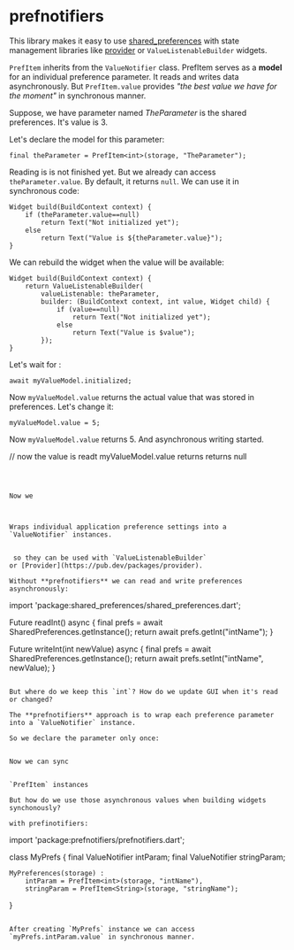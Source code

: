 # prefnotifiers

This library makes it easy to use [shared_preferences](https://pub.dev/packages/shared_preferences) with
state management libraries like [provider](https://pub.dev/packages/provider) or `ValueListenableBuilder` widgets.

`PrefItem` inherits from the `ValueNotifier` class. PrefItem serves as a **model** for an individual preference
parameter. It reads and writes data asynchronously. But `PrefItem.value` provides *"the best value we have for the moment"* in synchronous manner.

Suppose, we have parameter named *TheParameter* is the shared preferences. It's value is 3.

Let's declare the model for this parameter:

```
final theParameter = PrefItem<int>(storage, "TheParameter");
```

Reading is is not finished yet. But we already can access `theParameter.value`. By default, it returns `null`.
We can use it in synchronous code:

```
Widget build(BuildContext context) {
    if (theParameter.value==null)
        return Text("Not initialized yet");
    else
        return Text("Value is ${theParameter.value}");
}
```

We can rebuild the widget when the value will be available:

```
Widget build(BuildContext context) {
    return ValueListenableBuilder(
        valueListenable: theParameter,
        builder: (BuildContext context, int value, Widget child) {
            if (value==null)
                return Text("Not initialized yet");
            else
                return Text("Value is $value");
        });
}
```

Let's wait for :

```
await myValueModel.initialized;
```



Now `myValueModel.value` returns the actual value that was stored in preferences. Let's change it:

```
myValueModel.value = 5;
```

Now `myValueModel.value` returns 5. And asynchronous writing started.



// now the value is readt  myValueModel.value returns returns null

```



Now we



Wraps individual application preference settings into a `ValueNotifier` instances.


 so they can be used with `ValueListenableBuilder`
or [Provider](https://pub.dev/packages/provider).

Without **prefnotifiers** we can read and write preferences asynchronously:

```
import 'package:shared_preferences/shared_preferences.dart';

Future<int> readInt() async {
    final prefs = await SharedPreferences.getInstance();
    return await prefs.getInt("intName");
}

Future<void> writeInt(int newValue) async {
    final prefs = await SharedPreferences.getInstance();
    return await prefs.setInt("intName", newValue);
}

```

But where do we keep this `int`? How do we update GUI when it's read or changed?

The **prefnotifiers** approach is to wrap each preference parameter into a `ValueNotifier` instance.

So we declare the parameter only once:


Now we can sync


`PrefItem` instances

But how do we use those asynchronous values when building widgets synchonously?

with prefinotifiers:

```
import 'package:prefnotifiers/prefnotifiers.dart';



class MyPrefs
{
    final ValueNotifier<int> intParam;
    final ValueNotifier<String> stringParam;

    MyPreferences(storage) :
        intParam = PrefItem<int>(storage, "intName"),
        stringParam = PrefItem<String>(storage, "stringName");
}

```

After creating `MyPrefs` instance we can access `myPrefs.intParam.value` in synchronous manner.

